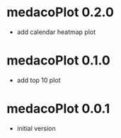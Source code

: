 # medacoPlot 0.2.0

- add calendar heatmap plot

# medacoPlot 0.1.0

- add top 10 plot

# medacoPlot 0.0.1

- initial version
